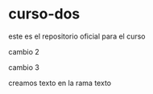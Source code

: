 # curso-dos

este es el repositorio oficial para el curso

cambio 2

cambio 3

creamos texto en la rama texto
